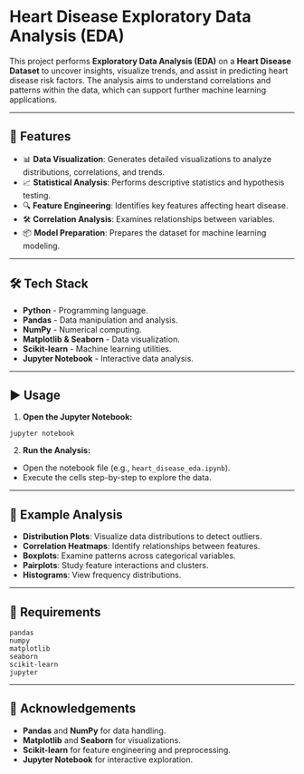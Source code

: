 # Heart Disease Exploratory Data Analysis (EDA)

This project performs **Exploratory Data Analysis (EDA)** on a **Heart Disease Dataset** to uncover insights, visualize trends, and assist in predicting heart disease risk factors. The analysis aims to understand correlations and patterns within the data, which can support further machine learning applications.

---

## 🚀 Features

- 📊 **Data Visualization**: Generates detailed visualizations to analyze distributions, correlations, and trends.
- 📈 **Statistical Analysis**: Performs descriptive statistics and hypothesis testing.
- 🔍 **Feature Engineering**: Identifies key features affecting heart disease.
- 🛠 **Correlation Analysis**: Examines relationships between variables.
- 📦 **Model Preparation**: Prepares the dataset for machine learning modeling.

---

## 🛠️ Tech Stack

- **Python** - Programming language.
- **Pandas** - Data manipulation and analysis.
- **NumPy** - Numerical computing.
- **Matplotlib & Seaborn** - Data visualization.
- **Scikit-learn** - Machine learning utilities.
- **Jupyter Notebook** - Interactive data analysis.

---



## ▶️ Usage

1. **Open the Jupyter Notebook:**
```
jupyter notebook
```

2. **Run the Analysis:**
- Open the notebook file (e.g., `heart_disease_eda.ipynb`).
- Execute the cells step-by-step to explore the data.

---

## 🧪 Example Analysis
- **Distribution Plots**: Visualize data distributions to detect outliers.
- **Correlation Heatmaps**: Identify relationships between features.
- **Boxplots**: Examine patterns across categorical variables.
- **Pairplots**: Study feature interactions and clusters.
- **Histograms**: View frequency distributions.

---

## 📄 Requirements
```
pandas
numpy
matplotlib
seaborn
scikit-learn
jupyter
```

---



## 🌟 Acknowledgements
- **Pandas** and **NumPy** for data handling.
- **Matplotlib** and **Seaborn** for visualizations.
- **Scikit-learn** for feature engineering and preprocessing.
- **Jupyter Notebook** for interactive exploration.

